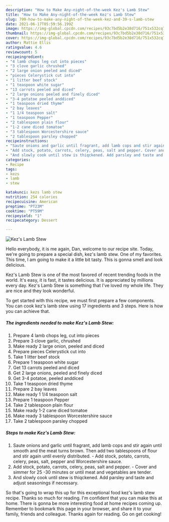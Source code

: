 ```yaml
---
description: "How to Make Any-night-of-the-week Kez's Lamb Stew"
title: "How to Make Any-night-of-the-week Kez's Lamb Stew"
slug: 799-how-to-make-any-night-of-the-week-kez-and-39-s-lamb-stew
date: 2021-06-17T05:59:56.199Z
image: https://img-global.cpcdn.com/recipes/93c7bd5b2e38d716/751x532cq70/kezs-lamb-stew-recipe-main-photo.jpg
thumbnail: https://img-global.cpcdn.com/recipes/93c7bd5b2e38d716/751x532cq70/kezs-lamb-stew-recipe-main-photo.jpg
cover: https://img-global.cpcdn.com/recipes/93c7bd5b2e38d716/751x532cq70/kezs-lamb-stew-recipe-main-photo.jpg
author: Mattie Ellis
ratingvalue: 4.6
reviewcount: 5
recipeingredient:
- "4 lamb chops leg cut into pieces"
- "3 clove garlic chrushed"
- "2 large onion peeled and diced"
- "pieces Celerystick cut into"
- "1 litter beef stock"
- "1 teaspoon white sugar"
- "13 carrots peeled and diced"
- "2 large onions peeled and finely diced"
- "3-4 potatoe peeled anddiced"
- "1 teaspoon dried thyme"
- "2 bay leaves"
- "1 1/4 teaspoon salt"
- "1 teaspoon Pepper"
- "2 tablespoon plain flour"
- "1-2 cane diced tomatoe"
- "3 tablespoon Worcestershire sauce"
- "2 tablespoon parsley chopped"
recipeinstructions:
- "Saute onions and garlic until fragrant, add lamb cops and stir again until smooth and the meat turns brown. Then add two tablespoons of flour and stir again until evenly distributed. Add stock, potato, carrots, celery, peas, salt, pepper and Worcestershire sauce."
- "Add stock, potato, carrots, celery, peas, salt and pepper. Cover and simmer for 25 -30 minutes or until meat and vegetables are tender."
- "And slowly cook until stew is thiqckened. Add parsley and taste and adjust seasonings if necessary."
categories:
- Recipe
tags:
- kezs
- lamb
- stew

katakunci: kezs lamb stew 
nutrition: 254 calories
recipecuisine: American
preptime: "PT23M"
cooktime: "PT59M"
recipeyield: "1"
recipecategory: Dessert

---
```



![Kez&#39;s Lamb Stew](https://img-global.cpcdn.com/recipes/93c7bd5b2e38d716/751x532cq70/kezs-lamb-stew-recipe-main-photo.jpg)

Hello everybody, it is me again, Dan, welcome to our recipe site. Today, we're going to prepare a special dish, kez&#39;s lamb stew. One of my favorites. This time, I am going to make it a little bit tasty. This is gonna smell and look delicious.

Kez&#39;s Lamb Stew is one of the most favored of recent trending foods in the world. It's easy, it is fast, it tastes delicious. It is appreciated by millions every day. Kez&#39;s Lamb Stew is something that I've loved my whole life. They are nice and they look wonderful.




To get started with this recipe, we must first prepare a few components. You can cook kez&#39;s lamb stew using 17 ingredients and 3 steps. Here is how you can achieve that.

<!--inarticleads1-->

##### The ingredients needed to make Kez&#39;s Lamb Stew:

1. Prepare 4 lamb chops leg, cut into pieces
1. Prepare 3 clove garlic, chrushed
1. Make ready 2 large onion, peeled and diced
1. Prepare pieces Celerystick cut into
1. Take 1 litter beef stock
1. Prepare 1 teaspoon white sugar
1. Get 13 carrots peeled and diced
1. Get 2 large onions, peeled and finely diced
1. Get 3-4 potatoe, peeled anddiced
1. Take 1 teaspoon dried thyme
1. Prepare 2 bay leaves
1. Make ready 1 1/4 teaspoon salt
1. Prepare 1 teaspoon Pepper
1. Take 2 tablespoon plain flour
1. Make ready 1-2 cane diced tomatoe
1. Make ready 3 tablespoon Worcestershire sauce
1. Take 2 tablespoon parsley chopped




<!--inarticleads2-->

##### Steps to make Kez&#39;s Lamb Stew:

1. Saute onions and garlic until fragrant, add lamb cops and stir again until smooth and the meat turns brown. Then add two tablespoons of flour and stir again until evenly distributed. - Add stock, potato, carrots, celery, peas, salt, pepper and Worcestershire sauce.
1. Add stock, potato, carrots, celery, peas, salt and pepper. - Cover and simmer for 25 -30 minutes or until meat and vegetables are tender.
1. And slowly cook until stew is thiqckened. Add parsley and taste and adjust seasonings if necessary.




So that's going to wrap this up for this exceptional food kez&#39;s lamb stew recipe. Thanks so much for reading. I'm confident that you can make this at home. There is gonna be more interesting food at home recipes coming up. Remember to bookmark this page in your browser, and share it to your family, friends and colleague. Thanks again for reading. Go on get cooking!
